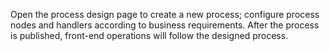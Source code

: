 Open the process design page to create a new process; configure process nodes and handlers according to business requirements. After the process is published, front-end operations will follow the designed process.

